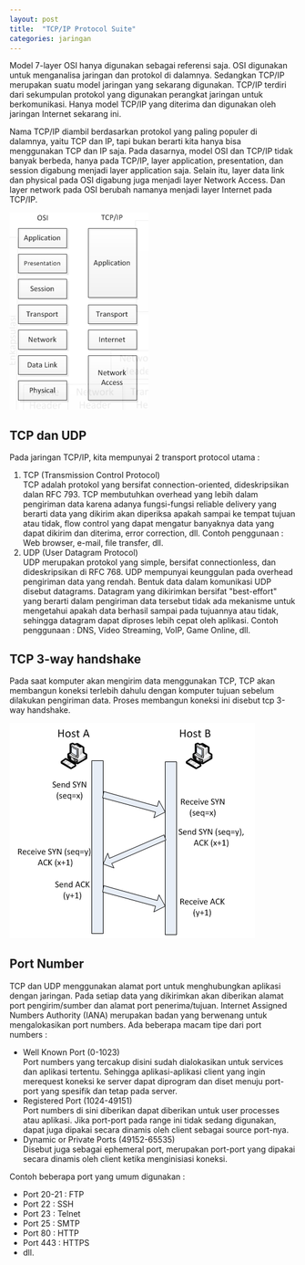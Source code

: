 ```yaml
---
layout: post
title:  "TCP/IP Protocol Suite"
categories: jaringan
---
```


Model 7-layer OSI hanya digunakan sebagai referensi saja. OSI digunakan untuk menganalisa jaringan dan protokol di dalamnya. Sedangkan TCP/IP merupakan suatu model jaringan yang sekarang digunakan. TCP/IP terdiri dari sekumpulan protokol yang digunakan perangkat jaringan untuk berkomunikasi. Hanya model TCP/IP yang diterima dan digunakan oleh jaringan Internet sekarang ini. 

Nama TCP/IP diambil berdasarkan protokol yang paling populer di dalamnya, yaitu TCP dan IP, tapi bukan berarti kita hanya bisa menggunakan TCP dan IP saja. Pada dasarnya, model OSI dan TCP/IP tidak banyak berbeda, hanya pada TCP/IP, layer application, presentation, dan session digabung menjadi layer application saja. Selain itu, layer data link dan physical pada OSI digabung juga menjadi layer Network Access. Dan layer network pada OSI berubah namanya menjadi layer Internet pada TCP/IP.

![TCP/IP Layer](/assets/images/2019/07/tcpip-vs-osi.png "TCP/IP Layer")

## TCP dan UDP
Pada jaringan TCP/IP, kita mempunyai 2 transport protocol utama :
1. TCP (Transmission Control Protocol)<br>
TCP adalah protokol yang bersifat connection-oriented, dideskripsikan dalan RFC 793. TCP membutuhkan overhead yang lebih dalam pengiriman data karena adanya fungsi-fungsi reliable delivery yang berarti data yang dikirim akan diperiksa apakah sampai ke tempat tujuan atau tidak, flow control yang dapat mengatur banyaknya data yang dapat dikirim dan diterima, error correction, dll. Contoh penggunaan : Web browser, e-mail, file transfer, dll.
2. UDP (User Datagram Protocol)<br>
UDP merupakan protokol yang simple, bersifat connectionless, dan dideskripsikan di RFC 768. UDP mempunyai keunggulan pada overhead pengiriman data yang rendah. Bentuk data dalam komunikasi UDP disebut datagrams. Datagram yang dikirimkan bersifat "best-effort" yang berarti dalam pengiriman data tersebut tidak ada mekanisme untuk mengetahui apakah data berhasil sampai pada tujuannya atau tidak, sehingga datagram dapat diproses lebih cepat oleh aplikasi. Contoh penggunaan : DNS, Video Streaming, VoIP, Game Online, dll.
       
## TCP 3-way handshake
Pada saat komputer akan mengirim data menggunakan TCP, TCP akan membangun koneksi terlebih dahulu dengan komputer tujuan sebelum dilakukan pengiriman data. Proses membangun koneksi ini disebut tcp 3-way handshake.

![TCP 3-way handshake](/assets/images/2019/07/tcp-3-way-handshake.png "TCP 3-way handshake")

## Port Number
TCP dan UDP menggunakan alamat port untuk menghubungkan aplikasi dengan jaringan. Pada setiap data yang dikirimkan akan diberikan alamat port pengirim/sumber dan alamat port penerima/tujuan.
Internet Assigned Numbers Authority (IANA) merupakan badan yang berwenang untuk mengalokasikan port numbers. Ada beberapa macam tipe dari port numbers :
- Well Known Port (0-1023)<br>
Port numbers yang tercakup disini sudah dialokasikan untuk services dan aplikasi tertentu. Sehingga aplikasi-aplikasi client yang ingin merequest koneksi ke server dapat diprogram dan diset menuju port-port yang spesifik dan tetap pada server.
- Registered Port (1024-49151)<br>
Port numbers di sini diberikan dapat diberikan untuk user processes atau aplikasi. Jika port-port pada range ini tidak sedang digunakan, dapat juga dipakai secara dinamis oleh client sebagai source port-nya.
- Dynamic or Private Ports (49152-65535)<br>
Disebut juga sebagai ephemeral port, merupakan port-port yang dipakai secara dinamis oleh client ketika menginisiasi koneksi.

Contoh beberapa port yang umum digunakan :
- Port 20-21 : FTP
- Port 22 : SSH
- Port 23 : Telnet
- Port 25 : SMTP
- Port 80 : HTTP
- Port 443 : HTTPS
- dll.